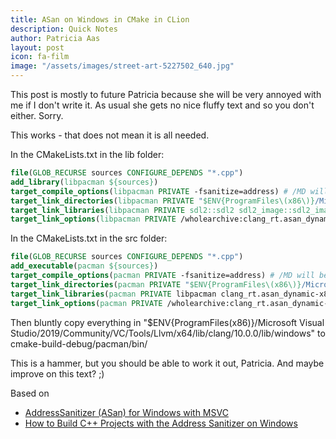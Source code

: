 ```yaml
---
title: ASan on Windows in CMake in CLion
description: Quick Notes
author: Patricia Aas
layout: post
icon: fa-film
image: "/assets/images/street-art-5227502_640.jpg"
---
```


This post is mostly to future Patricia because she will be very annoyed with me if I don't write it. As usual she gets no nice fluffy text and so you don't either. Sorry.

This works - that does not mean it is all needed.

In the CMakeLists.txt in the lib folder:

``` cmake
file(GLOB_RECURSE sources CONFIGURE_DEPENDS "*.cpp")
add_library(libpacman ${sources})
target_compile_options(libpacman PRIVATE -fsanitize=address) # /MD will be used implicitly
target_link_directories(libpacman PRIVATE "$ENV{ProgramFiles\(x86\)}/Microsoft Visual Studio/2019/Community/VC/Tools/Llvm/x64/lib/clang/10.0.0/lib/windows")
target_link_libraries(libpacman PRIVATE sdl2::sdl2 sdl2_image::sdl2_image clang_rt.asan_dynamic-x86_64 clang_rt.asan_dynamic_runtime_thunk-x86_64)
target_link_options(libpacman PRIVATE /wholearchive:clang_rt.asan_dynamic_runtime_thunk-x86_64.lib /wholearchive:clang_rt.asan_dynamic-x86_64.lib)
```

In the CMakeLists.txt in the src folder:
``` cmake
file(GLOB_RECURSE sources CONFIGURE_DEPENDS "*.cpp")
add_executable(pacman ${sources})
target_compile_options(pacman PRIVATE -fsanitize=address) # /MD will be used implicitly
target_link_directories(pacman PRIVATE "$ENV{ProgramFiles\(x86\)}/Microsoft Visual Studio/2019/Community/VC/Tools/Llvm/x64/lib/clang/10.0.0/lib/windows")
target_link_libraries(pacman PRIVATE libpacman clang_rt.asan_dynamic-x86_64 clang_rt.asan_dynamic_runtime_thunk-x86_64)
target_link_options(pacman PRIVATE /wholearchive:clang_rt.asan_dynamic-x86_64.lib /wholearchive:clang_rt.asan_dynamic_runtime_thunk-x86_64.lib)
```
Then bluntly copy everything in "$ENV{ProgramFiles\(x86\)}/Microsoft Visual Studio/2019/Community/VC/Tools/Llvm/x64/lib/clang/10.0.0/lib/windows" to cmake-build-debug/pacman/bin/

This is a hammer, but you should be able to work it out, Patricia. And maybe improve on this text? ;)

Based on 
* [AddressSanitizer (ASan) for Windows with MSVC](https://devblogs.microsoft.com/cppblog/addresssanitizer-asan-for-windows-with-msvc/)
* [How to Build C++ Projects with the Address Sanitizer on Windows](https://www.kdab.com/cpp-projects-asan-windows/)
